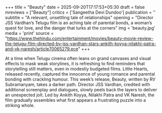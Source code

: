 +++
title = "Beauty"
date = 2025-09-20T17:17:53+05:30
draft = false
mreviews = ["Beauty"]
critics = ['Sangeetha Devi Dundoo']
publication = ''
subtitle = "A relevant, unsettling tale of relationships"
opening = "Director JSS Vardhan’s Telugu film is an aching tale of parental bonds, a woman’s quest for love, and the danger that lurks at the corners"
img = 'beauty.jpg'
media = 'print'
source = "https://www.thehindu.com/entertainment/movies/beauty-movie-review-the-telugu-film-directed-by-jss-vardhan-stars-ankith-koyya-nilakhi-patra-and-vk-naresh/article70065279.ece"
+++

At a time when Telugu cinema often leans on grand canvases and visual effects to mask weak storylines, it is refreshing to find reminders that storytelling still matters, even in modestly budgeted films. Little Hearts, released recently, captured the innocence of young romance and parental bonding with crackling humour. This week’s release, Beauty, written by RV Subramanyam, takes a darker path. Director JSS Vardhan, credited with additional screenplay and dialogues, slowly peels back the layers to deliver an unexpected jolt. Led by Ankith Koyya, Nilakhi Patra and VK Naresh, the film gradually assembles what first appears a frustrating puzzle into a striking whole.
